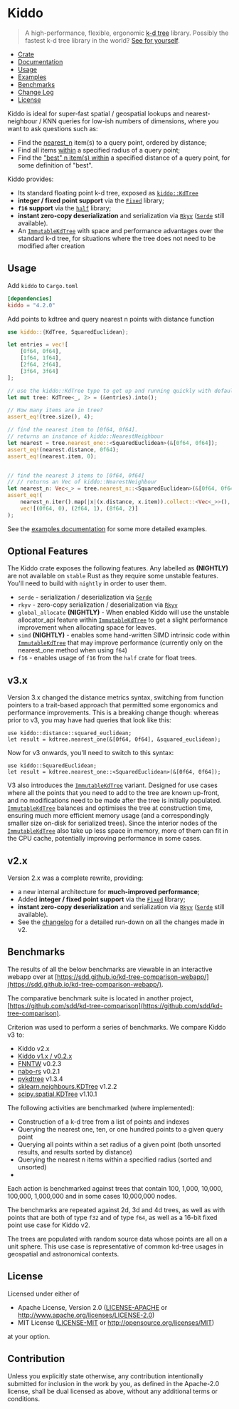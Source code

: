 # Kiddo

> A high-performance, flexible, ergonomic [k-d tree](https://en.wikipedia.org/wiki/K-d_tree) library. Possibly the fastest k-d tree library in the world? [See for yourself](https://sdd.github.io/kd-tree-comparison-webapp/).

* [Crate](https://crates.io/crates/kiddo)
* [Documentation](https://docs.rs/kiddo)
* [Usage](#usage)
* [Examples](https://github.com/sdd/kiddo/blob/master/examples/Readme.md)
* [Benchmarks](#benchmarks)
* [Change Log](https://github.com/sdd/kiddo/blob/master/CHANGELOG.md)
* [License](#license)

Kiddo is ideal for super-fast spatial / geospatial lookups and nearest-neighbour / KNN queries for low-ish numbers of dimensions, where you want to ask questions such as:
 - Find the [nearest_n](https://docs.rs/kiddo/latest/kiddo/float/kdtree/struct.KdTree.html#method.nearest_n) item(s) to a query point, ordered by distance;
 - Find all items [within](https://docs.rs/kiddo/latest/kiddo/float/kdtree/struct.KdTree.html#method.within) a specified radius of a query point;
 - Find the ["best" n item(s) within](https://docs.rs/kiddo/latest/kiddo/float/kdtree/struct.KdTree.html#method.best_n_within) a specified distance of a query point, for some definition of "best".

Kiddo provides:
 - Its standard floating point k-d tree, exposed as [`kiddo::KdTree`](`crate::KdTree`)
 - **integer / fixed point support** via the [`Fixed`](https://docs.rs/fixed/latest/fixed/) library;
 - **`f16` support** via the [`half`](https://docs.rs/half/latest/half/) library; 
 - **instant zero-copy deserialization** and serialization via [`Rkyv`](https://docs.rs/rkyv/latest/rkyv/) ([`Serde`](https://docs.rs/serde/latest/serde/) still available).
 - An [`ImmutableKdTree`](`immutable::float::kdtree::ImmutableKdTree`) with space and performance advantages over the standard
   k-d tree, for situations where the tree does not need to be modified after creation

## Usage
Add `kiddo` to `Cargo.toml`
```toml
[dependencies]
kiddo = "4.2.0"
```

Add points to kdtree and query nearest n points with distance function
```rust
use kiddo::{KdTree, SquaredEuclidean};

let entries = vec![
    [0f64, 0f64],
    [1f64, 1f64],
    [2f64, 2f64],
    [3f64, 3f64]
];

// use the kiddo::KdTree type to get up and running quickly with default settings
let mut tree: KdTree<_, 2> = (&entries).into();

// How many items are in tree?
assert_eq!(tree.size(), 4);

// find the nearest item to [0f64, 0f64].
// returns an instance of kiddo::NearestNeighbour
let nearest = tree.nearest_one::<SquaredEuclidean>(&[0f64, 0f64]);
assert_eq!(nearest.distance, 0f64);
assert_eq!(nearest.item, 0);


// find the nearest 3 items to [0f64, 0f64]
// // returns an Vec of kiddo::NearestNeighbour
let nearest_n: Vec<_> = tree.nearest_n::<SquaredEuclidean>(&[0f64, 0f64], 3);
assert_eq!(
    nearest_n.iter().map(|x|(x.distance, x.item)).collect::<Vec<_>>(),
    vec![(0f64, 0), (2f64, 1), (8f64, 2)]
);
```
See the [examples documentation](https://github.com/sdd/kiddo/tree/master/examples) for some more detailed examples.

## Optional Features

The Kiddo crate exposes the following features. Any labelled as **(NIGHTLY)** are not available on `stable` Rust as they require some unstable features. You'll need to build with `nightly` in order to user them.
* `serde` - serialization / deserialization via [`Serde`](https://docs.rs/serde/latest/serde/)
* `rkyv` - zero-copy serialization / deserialization via [`Rkyv`](https://docs.rs/rkyv/latest/rkyv/)
* `global_allocate` **(NIGHTLY)** -  When enabled Kiddo will use the unstable allocator_api feature within [`ImmutableKdTree`](`immutable::float::kdtree::ImmutableKdTree`) to get a slight performance improvement when allocating space for leaves.
* `simd` **(NIGHTLY)** - enables some hand-written SIMD intrinsic code within [`ImmutableKdTree`](`immutable::float::kdtree::ImmutableKdTree`) that may improve performance (currently only on the nearest_one method when using `f64`)
* `f16` - enables usage of `f16` from the `half` crate for float trees.

## v3.x

Version 3.x changed the distance metrics syntax, switching from function pointers to a trait-based
approach that permitted some ergonomics and performance improvements. This is a breaking change though:
whereas prior to v3, you may have had queries that look like this:

```
use kiddo::distance::squared_euclidean;
let result = kdtree.nearest_one(&[0f64, 0f64], &squared_euclidean);
```

Now for v3 onwards, you'll need to switch to this syntax:

```
use kiddo::SquaredEuclidean;
let result = kdtree.nearest_one::<SquaredEuclidean>(&[0f64, 0f64]);
```

V3 also introduces the [`ImmutableKdTree`](`immutable::float::kdtree::ImmutableKdTree`) variant. Designed for use cases where all the points that you need to add
to the tree are known up-front, and no modifications need to be made after the tree is initially populated.
[`ImmutableKdTree`](`immutable::float::kdtree::ImmutableKdTree`) balances and optimises the tree at construction time, ensuring much more efficient
memory usage (and a correspondingly smaller size on-disk for serialized trees). Since the interior
nodes of the [`ImmutableKdTree`](`immutable::float::kdtree::ImmutableKdTree`) also take up less space in memory, more of them can fit in the CPU cache, potentially
improving performance in some cases.

## v2.x

Version 2.x was a complete rewrite, providing:
- a new internal architecture for **much-improved performance**;
- Added **integer / fixed point support** via the [`Fixed`](https://docs.rs/fixed/latest/fixed/) library;
- **instant zero-copy deserialization** and serialization via [`Rkyv`](https://docs.rs/rkyv/latest/rkyv/) ([`Serde`](https://docs.rs/serde/latest/serde/) still available).
- See the [changelog](https://github.com/sdd/kiddo/blob/master/CHANGELOG.md) for a detailed run-down on all the changes made in v2.


## Benchmarks

The results of all the below benchmarks are viewable in an interactive webapp over at [https://sdd.github.io/kd-tree-comparison-webapp/](https://sdd.github.io/kd-tree-comparison-webapp/).

The comparative benchmark suite is located in another project, [https://github.com/sdd/kd-tree-comparison](https://github.com/sdd/kd-tree-comparison).

Criterion was used to perform a series of benchmarks. We compare Kiddo v3 to:
* Kiddo v2.x
* [Kiddo v1.x / v0.2.x](https://github.com/sdd/kiddo_v1)
* [FNNTW](https://crates.io/crates/fnntw) v0.2.3
* [nabo-rs](https://crates.io/crates/nabo) v0.2.1
* [pykdtree](https://github.com/storpipfugl/pykdtree) v1.3.4
* [sklearn.neighbours.KDTree](https://scikit-learn.org/stable/modules/generated/sklearn.neighbors.KDTree.html) v1.2.2
* [scipy.spatial.KDTree](https://docs.scipy.org/doc/scipy/reference/generated/scipy.spatial.KDTree.html) v1.10.1

The following activities are benchmarked (where implemented):
* Construction of a k-d tree from a list of points and indexes
* Querying the nearest one, ten, or one hundred points to a given query point
* Querying all points within a set radius of a given point (both unsorted results, and results sorted by distance)
* Querying the nearest n items within a specified radius (sorted and unsorted)
* 
Each action is benchmarked against trees that contain 100, 1,000, 10,000, 100,000, 1,000,000 and in some cases 10,000,000 nodes.

The benchmarks are repeated against 2d, 3d and 4d trees, as well as with points that are both of type `f32` and of type `f64`, as well as a 16-bit fixed point use case for Kiddo v2.

The trees are populated with random source data whose points are all on a unit sphere. This use case is representative of common kd-tree usages in geospatial and astronomical contexts.


## License

Licensed under either of

* Apache License, Version 2.0 ([LICENSE-APACHE](LICENSE-APACHE) or <http://www.apache.org/licenses/LICENSE-2.0>)
* MIT License ([LICENSE-MIT](LICENSE-MIT) or <http://opensource.org/licenses/MIT>)

at your option.

## Contribution

Unless you explicitly state otherwise, any contribution intentionally submitted for inclusion in the work by you, as defined in the Apache-2.0 license, shall be dual licensed as above, without any additional terms or conditions.
